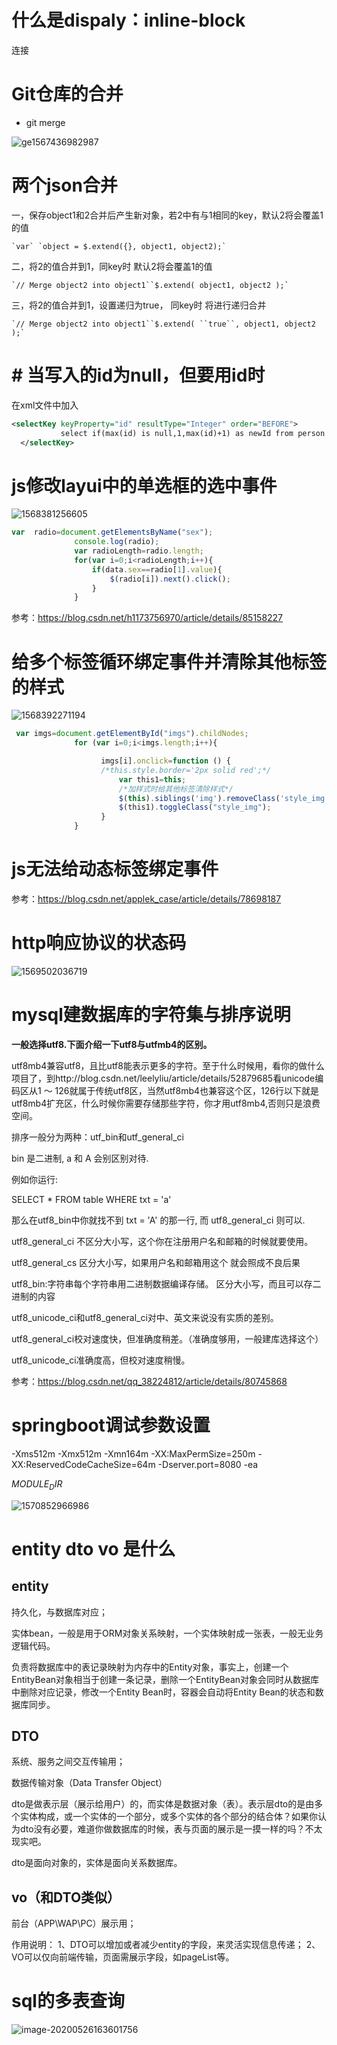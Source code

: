 # 什么是dispaly：inline-block



<a herf="https://www.cnblogs.com/Ry-yuan/p/6848197.html">连接</a>

# Git仓库的合并

+ git merge <name>

![ge1567436982987](随记.assets/1567436982987.png)

# 两个json合并

一，保存object1和2合并后产生新对象，若2中有与1相同的key，默认2将会覆盖1的值

```
`var` `object = $.extend({}, object1, object2);`
```

  二，将2的值合并到1，同key时 默认2将会覆盖1的值

```
`// Merge object2 into object1``$.extend( object1, object2 );`
```

 三，将2的值合并到1，设置递归为true， 同key时 将进行递归合并

```
`// Merge object2 into object1``$.extend( ``true``, object1, object2 );`
```

# # 当写入的id为null，但要用id时

在xml文件中加入

```xml
<selectKey keyProperty="id" resultType="Integer" order="BEFORE">
           select if(max(id) is null,1,max(id)+1) as newId from person
  </selectKey>
```

# js修改layui中的单选框的选中事件

![1568381256605](随记.assets/1568381256605.png)

```javascript
var  radio=document.getElementsByName("sex");
              console.log(radio);
              var radioLength=radio.length;
              for(var i=0;i<radioLength;i++){
                  if(data.sex==radio[1].value){
                      $(radio[i]).next().click();
                  }
              }
```

参考：https://blog.csdn.net/h1173756970/article/details/85158227

# 给多个标签循环绑定事件并清除其他标签的样式

![1568392271194](随记.assets/1568392271194.png)

```JavaScript
 var imgs=document.getElementById("imgs").childNodes;
              for (var i=0;i<imgs.length;i++){

                    imgs[i].onclick=function () {
                    /*this.style.border='2px solid red';*/
                        var this1=this;
                        /*加样式时给其他标签清除样式*/
                        $(this).siblings('img').removeClass('style_img');
                        $(this1).toggleClass("style_img");
                    }
              }
```

# js无法给动态标签绑定事件

参考：https://blog.csdn.net/applek_case/article/details/78698187

# http响应协议的状态码



![1569502036719](随记.assets/1569502036719.png)

# mysql建数据库的字符集与排序说明

**一般选择utf8.下面介绍一下utf8与utfmb4的区别。**

utf8mb4兼容utf8，且比utf8能表示更多的字符。至于什么时候用，看你的做什么项目了，到http://blog.csdn.net/leelyliu/article/details/52879685看unicode编码区从1 ～ 126就属于传统utf8区，当然utf8mb4也兼容这个区，126行以下就是utf8mb4扩充区，什么时候你需要存储那些字符，你才用utf8mb4,否则只是浪费空间。

排序一般分为两种：utf_bin和utf_general_ci

bin 是二进制, a 和 A 会别区别对待.

例如你运行:

SELECT * FROM table WHERE txt = 'a'

那么在utf8_bin中你就找不到 txt = 'A' 的那一行, 而 utf8_general_ci 则可以.

utf8_general_ci 不区分大小写，这个你在注册用户名和邮箱的时候就要使用。

utf8_general_cs 区分大小写，如果用户名和邮箱用这个 就会照成不良后果

utf8_bin:字符串每个字符串用二进制数据编译存储。 区分大小写，而且可以存二进制的内容

utf8_unicode_ci和utf8_general_ci对中、英文来说没有实质的差别。

utf8_general_ci校对速度快，但准确度稍差。（准确度够用，一般建库选择这个）

utf8_unicode_ci准确度高，但校对速度稍慢。

参考：https://blog.csdn.net/qq_38224812/article/details/80745868

# springboot调试参数设置

-Xms512m -Xmx512m -Xmn164m -XX:MaxPermSize=250m -XX:ReservedCodeCacheSize=64m -Dserver.port=8080 -ea

$MODULE_DIR$

![1570852966986](随记.assets/1570852966986.png)

# entity dto vo 是什么

## entity

持久化，与数据库对应；

实体bean，一般是用于ORM对象关系映射，一个实体映射成一张表，一般无业务逻辑代码。

负责将数据库中的表记录映射为内存中的Entity对象，事实上，创建一个EntityBean对象相当于创建一条记录，删除一个EntityBean对象会同时从数据库中删除对应记录，修改一个Entity Bean时，容器会自动将Entity Bean的状态和数据库同步。


## DTO

系统、服务之间交互传输用；

数据传输对象（Data Transfer Object）

dto是做表示层（展示给用户）的，而实体是数据对象（表）。表示层dto的是由多个实体构成，或一个实体的一个部分，或多个实体的各个部分的结合体？如果你认为dto没有必要，难道你做数据库的时候，表与页面的展示是一摸一样的吗？不太现实吧。

dto是面向对象的，实体是面向关系数据库。

## vo（和DTO类似）

前台（APP\WAP\PC）展示用；

作用说明： 1、DTO可以增加或者减少entity的字段，来灵活实现信息传递； 2、VO可以仅向前端传输，页面需展示字段，如pageList等。

# sql的多表查询

![image-20200526163601756](D:\myNote\myNote\开发日记\随记.assets\image-20200526163601756.png)